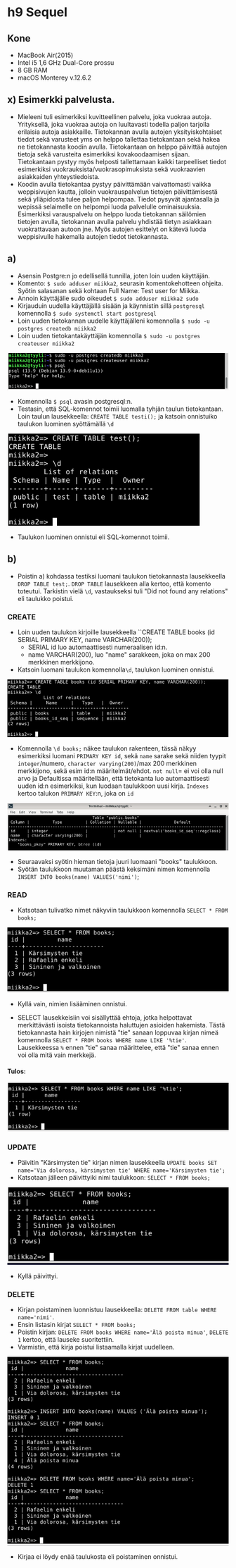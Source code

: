# h9 Sequel

## Kone

- MacBook Air(2015) 
- Intel i5 1,6 GHz Dual-Core prossu
- 8 GB RAM
- macOS Monterey v.12.6.2


## x) Esimerkki palvelusta.

- Mieleeni tuli esimerkiksi kuvitteellinen palvelu, joka vuokraa autoja. Yrityksellä, joka vuokraa autoja on luultavasti todella paljon tarjolla erilaisia autoja asiakkaille. Tietokannan avulla autojen yksityiskohtaiset tiedot sekä varusteet yms on helppo tallettaa tietokantaan sekä hakea ne tietokannasta koodin avulla. Tietokantaan on helppo päivittää autojen tietoja sekä varusteita esimerkiksi kovakoodaamisen sijaan. Tietokantaan pystyy myös helposti tallettamaan kaikki tarpeelliset tiedot esimerkiksi vuokrauksista/vuokrasopimuksista sekä vuokraavien asiakkaiden yhteystiedoista. 
- Koodin avulla tietokantaa pystyy päivittämään vaivattomasti vaikka weppisivujen kautta, jolloin vuokrauspalvelun tietojen päivittämisestä sekä ylläpidosta tulee paljon helpompaa. Tiedot pysyvät ajantasalla ja wepissä selaimelle on helpompi luoda palvelulle ominaisuuksia. Esimerkiksi varauspalvelu on helppo luoda tietokannan säilömien tietojen avulla, tietokannan avulla palvelu yhdistää tietyn asiakkaan vuokrattavaan autoon jne. Myös autojen esittelyt on kätevä luoda weppisivulle hakemalla autojen tiedot tietokannasta. 

## a)

- Asensin Postgre:n jo edellisellä tunnilla, joten loin uuden käyttäjän.
- Komento: ``$ sudo adduser miikka2``, seurasin komentokehotteen ohjeita. Syötin salasanan sekä kohtaan Full Name: Test user for Miikka.
- Annoin käyttäjälle sudo oikeudet ``$ sudo adduser miikka2 sudo``
- Kirjauduin uudella käyttäjällä sisään ja käynnistin sillä ``postgresql`` komennolla ``$ sudo systemctl start postgresql``
- Loin uuden tietokannan uudelle käyttäjälleni komennolla ``$ sudo -u postgres createdb miikka2``
- Loin uuden tietokantakäyttäjän komennolla ``$ sudo -u postgres createuser miikka2``

![Add file: Postgres](postgres-db-user.png)

- Komennolla ``$ psql`` avasin postgresql:n.
- Testasin, että SQL-komennot toimii luomalla tyhjän taulun tietokantaan. Loin taulun lausekkeella: ``CREATE TABLE testi();`` ja katsoin onnistuiko taulukon luominen syöttämällä ``\d``

![Add file: SQL testi](sql-testi.png)

- Taulukon luominen onnistui eli SQL-komennot toimii.


## b)

- Poistin a) kohdassa testiksi luomani taulukon tietokannasta lausekkeella ``DROP TABLE test;``. ``DROP TABLE`` lausekkeen alla kertoo, että komento toteutui. Tarkistin vielä ``\d``, vastaukseksi tuli "Did not found any relations" eli taulukko poistui.

### CREATE

- Loin uuden taulukon kirjoille lausekkeella ``CREATE TABLE books (id SERIAL PRIMARY KEY, name VARCHAR(200));
  - SERIAL id luo automaattisesti numeraalisen id:n.
  - name VARCHAR(200), luo "name" sarakkeen, joka on max 200 merkkinen merkkijono.
- Katsoin luomani taulukon komennolla``\d``, taulukon luominen onnistui.

![Add file: Create Table](create-table.png)

- Komennolla ``\d books;`` näkee taulukon rakenteen, tässä näkyy esimerkiksi luomani ``PRIMARY KEY id``, sekä ``name`` sarake sekä niiden tyypit ``integer``/numero, ``character varying(200)``/max 200 merkkinen merkkijono, sekä esim id:n määritelmät/ehdot. ``not null``= ei voi olla null arvo ja Defaultissa määritellään, että tietokanta luo automaattisesti uuden id:n esimerkiksi, kun luodaan taulukkoon uusi kirja. ``Indexes`` kertoo talukon ``PRIMARY KEY``:n, joka on ``id``

![Add file: rakenne](books-rakenne.png)

- Seuraavaksi syötin hieman tietoja juuri luomaani "books" taulukkoon. 
- Syötän taulukkoon muutaman päästä keksimäni nimen komennolla ``INSERT INTO books(name) VALUES('nimi')``;

### READ

- Katsotaan tulivatko nimet näkyviin taulukkoon komennolla ``SELECT * FROM books;``

![Add file: Select](select-books.png)

- Kyllä vain, nimien lisääminen onnistui.

- SELECT lausekkeisiin voi sisällyttää ehtoja, jotka helpottavat merkittävästi isoista tietokannoista haluttujen asioiden hakemista. Tästä tietokannasta hain kirjojen nimistä "tie" sanaan loppuvaa kirjan nimeä komennolla ``SELECT * FROM books WHERE name LIKE '%tie'``. Lausekkeessa ``%`` ennen "tie" sanaa määrittelee, että "tie" sanaa ennen voi olla mitä vain merkkejä.

#### Tulos:

![Add file: Select](select-where.png)


### UPDATE

- Päivitin "Kärsimysten tie" kirjan nimen lausekkeella ``UPDATE books SET name='Via dolorosa, kärsimysten tie' WHERE name='Kärsimysten tie';``
- Katsotaan jälleen päivittyiki nimi taulukkoon: ``SELECT * FROM books;``

![Add file: update](update-book.png)

- Kyllä päivittyi.

### DELETE

- Kirjan poistaminen luonnistuu lausekkeella: ``DELETE FROM table WHERE name='nimi'``. 
- Ensin listasin kirjat ``SELECT * FROM books;``
- Poistin kirjan: ``DELETE FROM books WHERE name='Älä poista minua'``, ``DELETE 1`` kertoo, että lauseke suoritettiin.
- Varmistin, että kirja poistui listaamalla kirjat uudelleen.

![Add file: delete](delete-book.png)

- Kirjaa ei löydy enää taulukosta eli poistaminen onnistui.
